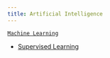 ```yaml
---
title: Artificial Intelligence
---
```


[`Machine Learning`](ml)

* [Supervised Learning](ml/supervised-learning)
